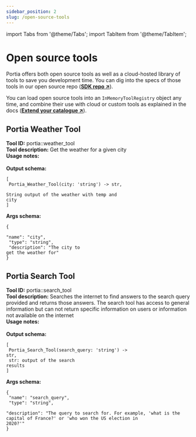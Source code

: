 ```yaml
---
sidebar_position: 2
slug: /open-source-tools
---
```


import Tabs from '@theme/Tabs';
import TabItem from '@theme/TabItem';

# Open source tools
Portia offers both open source tools as well as a cloud-hosted library of tools to save you development time. You can dig into the specs of those tools in our open source repo (<a href="https://github.com/portiaAI/portia-sdk-python/tree/main/portia/open_source_tools" target="_blank">**SDK repo ↗**</a>).

You can load open source tools into an `InMemoryToolRegistry` object any time, and combine their use with cloud or custom tools as explained in the docs (<a href="/extend-tool-catalogue" target="_blank">**Extend your catalogue ↗**</a>).

## Portia Weather Tool
**Tool ID:** portia::weather_tool<br/>**Tool description:** Get the weather for a given city<br/>**Usage notes:**<br/><br/>**Output schema:** <pre><code>[<br/>  Portia_Weather_Tool(city: 'string') -> str,<br/>  String output of the weather with temp and city<br/>]</code></pre>**Args schema:** <pre><code>\{<br/>  "name": "city",<br/>  "type": "string",<br/>  "description": "The city to get the weather for"<br/>\}</code></pre>
## Portia Search Tool
**Tool ID:** portia::search_tool<br/>**Tool description:** Searches the internet to find answers to the search query provided and returns those answers. The search tool has access to general information but can not return specific information on users or information not available on the internet<br/>**Usage notes:**<br/><br/>**Output schema:** <pre><code>[<br/>  Portia_Search_Tool(search_query: 'string') -> str,<br/>  str: output of the search results<br/>]</code></pre>**Args schema:** <pre><code>\{<br/>  "name": "search_query",<br/>  "type": "string",<br/>  "description": "The query to search for. For example, 'what is the capital of France?' or 'who won the US election in 2020?'"<br/>\}</code></pre>